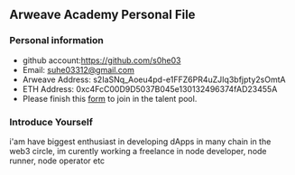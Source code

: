 ## Arweave Academy Personal File

### Personal information

- github account:https://github.com/s0he03 
- Email: suhe03312@gmail.com
- Arweave Address: s2IaSNq_Aoeu4pd-e1FFZ6PR4uZJIq3bfjpty2sOmtA
- ETH Address: 0xc4FcC00D9D5037B045e130132496374fAD23455A
- Please finish this [form](https://docs.google.com/forms/d/e/1FAIpQLSfWA5fIIcBgmRppm3jNz5vmf9Mai_QMVil-2pO4r7YKn_Zhtw/viewform?usp=sf_link) to join in the talent pool.

### Introduce Yourself
 i'am have biggest enthusiast in developing dApps in many chain in the web3 circle, im curently working a freelance in node developer, node runner, node operator etc
